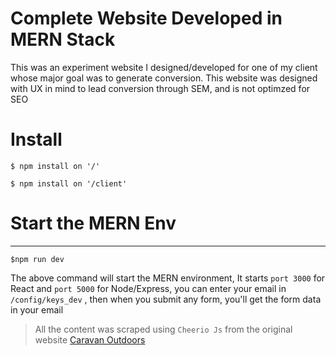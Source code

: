 # Complete Website Developed in MERN Stack

<!-- ![alt text](/logo-for-github.png "Logo Title Text 1") -->

This was an experiment website I designed/developed for one of my client whose major goal was to generate conversion.
This website was designed with UX in mind to lead conversion through SEM, and is not optimzed for SEO

# Install

```
$ npm install on '/'
```

```
$ npm install on '/client'
```

# Start the MERN Env

---

```
$npm run dev
```

The above command will start the MERN environment, It starts `port 3000` for React and `port 5000` for Node/Express, you can enter your email in `/config/keys_dev` , then when you submit any form, you'll get the form data in your email

> All the content was scraped using `Cheerio Js` from the original website [Caravan Outdoors](https://www.caravanoutdoors.com/)
